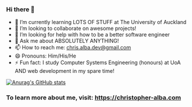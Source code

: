 ### Hi there 👋

<!-- - 🔭 I’m currently working on an e commerce website and a chess game! -->
- 🌱 I’m currently learning LOTS OF STUFF at The University of Auckland
- 👯 I’m looking to collaborate on awesome projects!
- 🤔 I’m looking for help with how to be a better software engineer
- 💬 Ask me about ABSOLUTELY ANYTHING!
- 📫 How to reach me: chris.alba.dev@gmail.com 
- 😄 Pronouns: Him/His/He 
- ⚡ Fun fact: I study Computer Systems Engineering (honours) at UoA AND web development in my spare time!

[![Anurag's GitHub stats](https://github-readme-stats.vercel.app/api?username=christopher-alba)](https://github.com/anuraghazra/github-readme-stats)

### To learn more about me, visit: https://christopher-alba.com
<!--
**christopher-alba/christopher-alba** is a ✨ _special_ ✨ repository because its `README.md` (this file) appears on your GitHub profile.


-->
